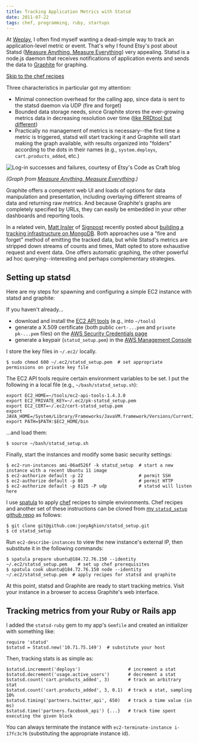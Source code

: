 ```yaml
---
title: Tracking Application Metrics with Statsd
date: 2011-07-22
tags: chef, programming, ruby, startups
---
```


At [Weplay](http://www.weplay.com), I often find myself wanting a dead-simple way to track an application-level metric or event. That's why I found Etsy's post about Statsd ([Measure Anything, Measure Everything](http://codeascraft.etsy.com/2011/02/15/measure-anything-measure-everything/)) very appealing. Statsd is a node.js daemon that receives notifications of application events and sends the data to [Graphite](http://graphite.wikidot.com/) for graphing.

[Skip to the chef recipes](https://github.com/joeyAghion/statsd_setup)

Three characteristics in particular got my attention:

- Minimal connection overhead for the calling app, since data is sent to the statsd daemon via UDP (fire and forget)
- Bounded data storage needs, since Graphite stores the ever-growing metrics data in decreasing resolution over time ([like RRDtool but different](http://graphite.wikidot.com/faq#toc8))
- Practically no management of metrics is necessary--the first time a metric is triggered, statsd will start tracking it and Graphite will start making the graph available, with results organized into "folders" according to the dots in their names (e.g., `system.deploys`, `cart.products_added`, etc.)

![Log-in successes and failures, courtesy of Etsy's Code as Craft blog](http://etsycodeascraft.files.wordpress.com/2011/02/logins2.png?w=500&amp;h=300 "log-in successes and failures")

_(Graph from [Measure Anything, Measure Everything](http://codeascraft.etsy.com/2011/02/15/measure-anything-measure-everything/).)_

Graphite offers a competent web UI and loads of options for data manipulation and presentation, including overlaying different streams of data and returning raw metrics. And because Graphite's graphs are completely specified by URLs, they can easily be embedded in your other dashboards and reporting tools.

In a related vein, [Matt Insler](http://www.mattinsler.com/) of [Signpost](http://www.signpost.com) recently posted about [building a tracking infrastructure on MongoDB](http://www.mattinsler.com/signpost-tracking-analytics-mysql-mongodb/). Both approaches use a "fire and forget" method of emitting the tracked data, but while Statsd's metrics are stripped down streams of counts and times, Matt opted to store exhaustive request and event data. One offers automatic graphing, the other powerful ad hoc querying--interesting and perhaps complementary strategies.

## Setting up statsd ##

Here are my steps for spawning and configuring a simple EC2 instance with statsd and graphite:

If you haven't already...

- download and install the [EC2 API tools](http://aws.amazon.com/developertools/351) (e.g., into `~/tools`)
- generate a X.509 certificate (both public `cert-...pem` and `private pk-...pem` files) on the [AWS Security Credentials page](https://aws-portal.amazon.com/gp/aws/developer/account/index.html?action=access-key)
- generate a keypair (`statsd_setup.pem`) in the [AWS Management Console](https://console.aws.amazon.com/)

I store the key files in `~/.ec2/` locally.

    $ sudo chmod 600 ~/.ec2/statsd_setup.pem  # set appropriate permissions on private key file

The EC2 API tools require certain environment variables to be set. I put the following in a local file (e.g., `~/bash/statsd_setup.sh`):

    export EC2_HOME=~/tools/ec2-api-tools-1.4.3.0
    export EC2_PRIVATE_KEY=~/.ec2/pk-statsd_setup.pem
    export EC2_CERT=~/.ec2/cert-statsd_setup.pem
    export JAVA_HOME=/System/Library/Frameworks/JavaVM.framework/Versions/CurrentJDK/Home
    export PATH=$PATH:$EC2_HOME/bin

...and load them:

    $ source ~/bash/statsd_setup.sh

Finally, start the instances and modify some basic security settings:

    $ ec2-run-instances ami-06ad526f -k statsd_setup  # start a new instance with a recent Ubuntu 11 image
    $ ec2-authorize default -p 22                     # permit SSH
    $ ec2-authorize default -p 80                     # permit HTTP
    $ ec2-authorize default -p 8125 -P udp            # statsd will listen here

I use [spatula](http://github.com/trotter/spatula) to apply [chef](http://www.opscode.com/chef/) recipes to simple environments. Chef recipes and another set of these instructions can be cloned from [my `statsd_setup` github repo](http://github.com/joeyAghion/statsd_setup) as follows:

    $ git clone git@github.com:joeyAghion/statsd_setup.git
    $ cd statsd_setup

Run `ec2-describe-instances` to view the new instance's external IP, then substitute it in the following commands:

    $ spatula prepare ubuntu@184.72.76.150 --identity ~/.ec2/statsd_setup.pem    # set up chef prerequisites
    $ spatula cook ubuntu@184.72.76.150 node --identity ~/.ec2/statsd_setup.pem  # apply recipes for statsd and graphite

At this point, statsd and Graphite are ready to start tracking metrics. Visit your instance in a browser to access Graphite's web interface.

## Tracking metrics from your Ruby or Rails app ##

I added the `statsd-ruby` gem to my app's `Gemfile` and created an initializer with something like:

    require 'statsd'
    $statsd = Statsd.new('10.71.75.149')  # substitute your host

Then, tracking stats is as simple as:

    $statsd.increment('deploys')                  # increment a stat
    $statsd.decrement('usage.active_users')       # decrement a stat
    $statsd.count('cart.products_added', 3)       # track an arbitrary stat
    $statsd.count('cart.products_added', 3, 0.1)  # track a stat, sampling 10%
    $statsd.timing('partners.twitter_api', 650)   # track a time value (in ms)
    $statsd.time('partners.facebook_api') {...}   # track time spent executing the given block

You can always terminate the instance with `ec2-terminate-instance i-17fc3c76` (substituting the appropriate instance id).
